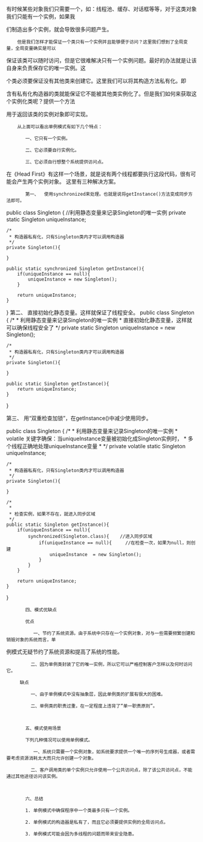 有时候某些对象我们只需要一个，如：线程池、缓存、对话框等等，对于这类对象我们只能有一个实例，如果我

们制造出多个实例，就会导致很多问题产生。

        但是我们怎样才能保证一个类只有一个实例并且能够便于访问？这里我们想到了全局变量，全局变量确实是可以

保证该类可以随时访问，但是它很难解决只有一个实例问题。最好的办法就是让该自身来负责保存它的唯一实例。这

个类必须要保证没有其他类来创建它。这里我们可以将其构造方法私有化。即

含有私有化构造器的类就能保证它不能被其他类实例化了。但是我们如何来获取这个实例化类呢？提供一个方法

用于返回该类的实例对象即可实现。



        从上面可以看出单例模式有如下几个特点：

           一、它只有一个实例。

           二、它必须要自行实例化。

           三、它必须自行想整个系统提供访问点。


在《Head  First》有这样一个场景，就是说有两个线程都要执行这段代码，很有可能会产生两个实例对象。
这里有三种解决方案。

           第一、  使用synchronized来处理。也就是说将getInstance()方法变成同步方法即可。
public class Singleton {
    //利用静态变量来记录Singleton的唯一实例
    private static Singleton uniqueInstance;

    /*
     * 构造器私有化，只有Singleton类内才可以调用构造器
     */
    private Singleton(){

    }

    public static synchronized Singleton getInstance(){
        if(uniqueInstance == null){
            uniqueInstance = new Singleton();
        }

        return uniqueInstance;
    }
}
  第二、  直接初始化静态变量。这样就保证了线程安全。
public class Singleton {
    /*
     * 利用静态变量来记录Singleton的唯一实例
     * 直接初始化静态变量，这样就可以确保线程安全了
     */
    private static Singleton uniqueInstance = new Singleton();

    /*
     * 构造器私有化，只有Singleton类内才可以调用构造器
     */
    private Singleton(){

    }

    public static Singleton getInstance(){
        return uniqueInstance;
    }

}

 第三、  用“双重检查加锁”，在getInstance()中减少使用同步。

public class Singleton {
    /*
     * 利用静态变量来记录Singleton的唯一实例
     * volatile 关键字确保：当uniqueInstance变量被初始化成Singleton实例时，
     * 多个线程正确地处理uniqueInstance变量
     *
     */
    private volatile static Singleton uniqueInstance;

    /*
     * 构造器私有化，只有Singleton类内才可以调用构造器
     */
    private Singleton(){

    }

    /*
     *
     * 检查实例，如果不存在，就进入同步区域
     */
    public static Singleton getInstance(){
        if(uniqueInstance == null){
            synchronized(Singleton.class){    //进入同步区域
                if(uniqueInstance == null){     //在检查一次，如果为null，则创建
                    uniqueInstance  = new Singleton();
                }
            }
        }

        return uniqueInstance;
    }

}






           四、模式优缺点                                                                                                     

           优点

              一、节约了系统资源。由于系统中只存在一个实例对象，对与一些需要频繁创建和销毁对象的系统而言，单

例模式无疑节约了系统资源和提高了系统的性能。

             二、因为单例类封装了它的唯一实例，所以它可以严格控制客户怎样以及何时访问它。

         缺点

             一、由于单例模式中没有抽象层，因此单例类的扩展有很大的困难。

             二、单例类的职责过重，在一定程度上违背了“单一职责原则”。

 

           五、模式使用场景                                                                                             

           下列几种情况可以使用单例模式。

              一、系统只需要一个实例对象，如系统要求提供一个唯一的序列号生成器，或者需要考虑资源消耗太大而只允许创建一个对象。

             二、客户调用类的单个实例只允许使用一个公共访问点，除了该公共访问点，不能通过其他途径访问该实例。

 

           六、总结                                                                                                           

           1. 单例模式中确保程序中一个类最多只有一个实例。

           2. 单例模式的构造器是私有了，而且它必须要提供实例的全局访问点。

           3. 单例模式可能会因为多线程的问题而带来安全隐患。